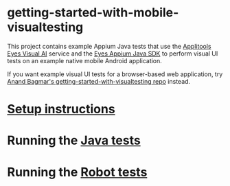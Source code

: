 # getting-started-with-mobile-visualtesting

This project contains example Appium Java tests that use
the [Applitools Eyes Visual AI](https://applitools.com/platform/eyes/) service and
the [Eyes Appium Java SDK](https://applitools.com/docs/api-ref/category/appium-java) to perform visual UI tests on an
example native mobile Android application.

If you want example visual UI tests for a browser-based web application,
try [Anand Bagmar's getting-started-with-visualtesting repo](https://github.com/anandbagmar/getting-started-with-visualtesting)
instead.

# [Setup instructions](docs/README_MachineSetupInstructions.md)

# Running the [Java tests](docs/README_Appium_Java.md)

# Running the [Robot tests](docs/README_Robot.md)

